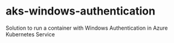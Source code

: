 # aks-windows-authentication
Solution to run a container with Windows Authentication in Azure Kubernetes Service
